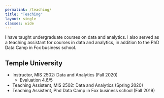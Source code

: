 ```yaml
---
permalink: /teaching/
title: "Teaching"
layout: single
classes: wide
---
```


I have taught undergraduate courses on data and analytics. I also served as a teaching assistant for courses in data and analytics, in addition to the PhD Data Camp in Fox business school.


## Temple University
- Instructor, MIS 2502: Data and Analytics (Fall 2020) 
    - Evaluation 4.6/5
- Teaching Assistent, MIS 2502: Data and Analytics (Spring 2020)
- Teaching Assistent, Phd Data Camp in Fox business school (Fall 2019)
